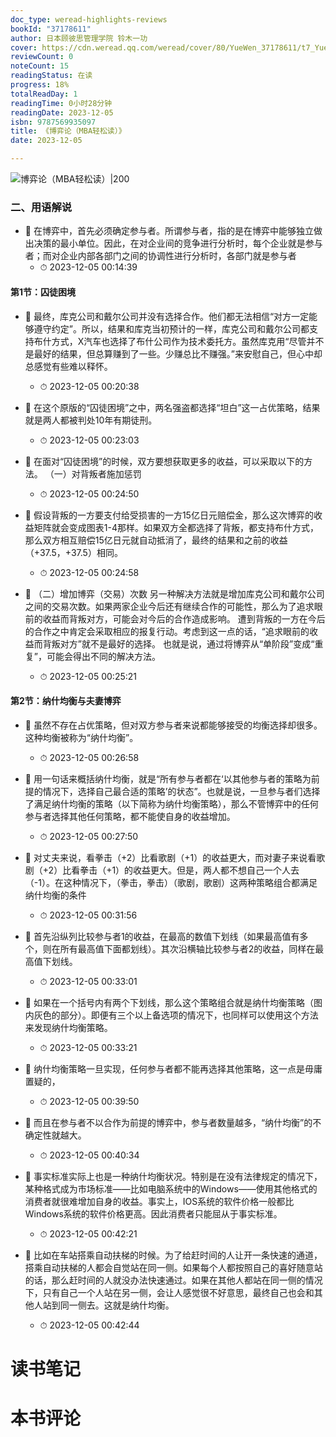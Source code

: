 ```yaml
---
doc_type: weread-highlights-reviews
bookId: "37178611"
author: 日本顾彼思管理学院 铃木一功
cover: https://cdn.weread.qq.com/weread/cover/80/YueWen_37178611/t7_YueWen_37178611.jpg
reviewCount: 0
noteCount: 15
readingStatus: 在读
progress: 18%
totalReadDay: 1
readingTime: 0小时28分钟
readingDate: 2023-12-05
isbn: 9787569935097
title: 《博弈论（MBA轻松读）》
date: 2023-12-05

---
```


![ 博弈论（MBA轻松读）|200](https://cdn.weread.qq.com/weread/cover/80/YueWen_37178611/t7_YueWen_37178611.jpg)


### 二、用语解说


- 📌 在博弈中，首先必须确定参与者。所谓参与者，指的是在博弈中能够独立做出决策的最小单位。因此，在对企业间的竞争进行分析时，每个企业就是参与者；而对企业内部各部门之间的协调性进行分析时，各部门就是参与者 
    - ⏱ 2023-12-05 00:14:39 
#### 第1节：囚徒困境


- 📌 最终，库克公司和戴尔公司并没有选择合作。他们都无法相信“对方一定能够遵守约定”。所以，结果和库克当初预计的一样，库克公司和戴尔公司都支持布什方式，X汽车也选择了布什公司作为技术委托方。虽然库克用“尽管并不是最好的结果，但总算赚到了一些。少赚总比不赚强。”来安慰自己，但心中却总感觉有些难以释怀。 
    - ⏱ 2023-12-05 00:20:38 

- 📌 在这个原版的“囚徒困境”之中，两名强盗都选择“坦白”这一占优策略，结果就是两人都被判处10年有期徒刑。 
    - ⏱ 2023-12-05 00:23:03 

- 📌 在面对“囚徒困境”的时候，双方要想获取更多的收益，可以采取以下的方法。
（一）对背叛者施加惩罚 
    - ⏱ 2023-12-05 00:24:50 

- 📌 假设背叛的一方要支付给受损害的一方15亿日元赔偿金，那么这次博弈的收益矩阵就会变成图表1-4那样。如果双方全都选择了背叛，都支持布什方式，那么双方相互赔偿15亿日元就自动抵消了，最终的结果和之前的收益（+37.5，+37.5）相同。 
    - ⏱ 2023-12-05 00:24:58 

- 📌 （二）增加博弈（交易）次数
另一种解决方法就是增加库克公司和戴尔公司之间的交易次数。如果两家企业今后还有继续合作的可能性，那么为了追求眼前的收益而背叛对方，可能会对今后的合作造成影响。
遭到背叛的一方在今后的合作之中肯定会采取相应的报复行动。考虑到这一点的话，“追求眼前的收益而背叛对方”就不是最好的选择。
也就是说，通过将博弈从“单阶段”变成“重复”，可能会得出不同的解决方法。 
    - ⏱ 2023-12-05 00:25:21 
#### 第2节：纳什均衡与夫妻博弈


- 📌 虽然不存在占优策略，但对双方参与者来说都能够接受的均衡选择却很多。这种均衡被称为“纳什均衡”。 
    - ⏱ 2023-12-05 00:26:58 

- 📌 用一句话来概括纳什均衡，就是“所有参与者都在‘以其他参与者的策略为前提的情况下，选择自己最合适的策略’的状态”。也就是说，一旦参与者们选择了满足纳什均衡的策略（以下简称为纳什均衡策略），那么不管博弈中的任何参与者选择其他任何策略，都不能使自身的收益增加。 
    - ⏱ 2023-12-05 00:27:50 

- 📌 对丈夫来说，看拳击（+2）比看歌剧（+1）的收益更大，而对妻子来说看歌剧（+2）比看拳击（+1）的收益更大。但是，两人都不想自己一个人去（-1）。在这种情况下，（拳击，拳击）（歌剧，歌剧）这两种策略组合都满足纳什均衡的条件 
    - ⏱ 2023-12-05 00:31:56 

- 📌 首先沿纵列比较参与者1的收益，在最高的数值下划线（如果最高值有多个，则在所有最高值下面都划线）。其次沿横轴比较参与者2的收益，同样在最高值下划线。 
    - ⏱ 2023-12-05 00:33:01 

- 📌 如果在一个括号内有两个下划线，那么这个策略组合就是纳什均衡策略（图内灰色的部分）。即便有三个以上备选项的情况下，也同样可以使用这个方法来发现纳什均衡策略。 
    - ⏱ 2023-12-05 00:33:21 

- 📌 纳什均衡策略一旦实现，任何参与者都不能再选择其他策略，这一点是毋庸置疑的， 
    - ⏱ 2023-12-05 00:39:50 

- 📌 而且在参与者不以合作为前提的博弈中，参与者数量越多，“纳什均衡”的不确定性就越大。 
    - ⏱ 2023-12-05 00:40:34 

- 📌 事实标准实际上也是一种纳什均衡状况。特别是在没有法律规定的情况下，某种格式成为市场标准——比如电脑系统中的Windows——使用其他格式的消费者就很难增加自身的收益。事实上，IOS系统的软件价格一般都比Windows系统的软件价格更高。因此消费者只能屈从于事实标准。 
    - ⏱ 2023-12-05 00:42:21 

- 📌 比如在车站搭乘自动扶梯的时候。为了给赶时间的人让开一条快速的通道，搭乘自动扶梯的人都会自觉站在同一侧。如果每个人都按照自己的喜好随意站的话，那么赶时间的人就没办法快速通过。如果在其他人都站在同一侧的情况下，只有自己一个人站在另一侧，会让人感觉很不好意思，最终自己也会和其他人站到同一侧去。这就是纳什均衡。 
    - ⏱ 2023-12-05 00:42:44 

# 读书笔记


# 本书评论
